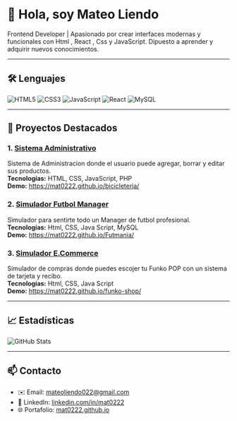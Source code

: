 # 👋 Hola, soy Mateo Liendo

Frontend Developer | Apasionado por crear interfaces modernas y funcionales con Html , React , Css y JavaScript. Dipuesto a aprender y adquirir nuevos conocimientos.

---

## 🛠 Lenguajes

![HTML5](https://img.icons8.com/color/48/000000/html-5.png)
![CSS3](https://img.icons8.com/color/48/000000/css3.png)
![JavaScript](https://img.icons8.com/color/48/000000/javascript.png)
![React](https://img.icons8.com/color/48/000000/react-native.png)
![MySQL](https://img.icons8.com/color/48/000000/mysql-logo.png)


---

## 📂 Proyectos Destacados

### 1. [Sistema Administrativo](https://github.com/mat0222/bicicleteria)
Sistema de Administracion donde el usuario puede agregar, borrar y editar sus productos.  
**Tecnologías:** HTML, CSS, JavaScript, PHP  
**Demo:** https://mat0222.github.io/bicicleteria/  

### 2. [Simulador Futbol Manager](https://github.com/mat0222/Futmania)
Simulador para sentirte todo un Manager de futbol profesional.  
**Tecnologías:** Html, CSS, Java Script, MySQL  
**Demo:** https://mat0222.github.io/Futmania/  

### 3. [Simulador E.Commerce](https://github.com/mat0222/funko-shop)
Simulador de compras donde puedes escojer tu Funko POP con un sistema de tarjeta y recibo.  
**Tecnologías:** Html, CSS, Java Script  
**Demo:** https://mat0222.github.io/funko-shop/  

---

## 📈 Estadísticas

![GitHub Stats](https://github-readme-stats.vercel.app/api?username=mat0222&show_icons=true&theme=radical)

---

## 📫 Contacto

- ✉️ Email: mateoliendo022@gmail.com  
- 🔗 LinkedIn: [linkedin.com/in/mat0222](https://www.linkedin.com/in/mateo-liendo-8897ba378)  
- 🌐 Portafolio: [mat0222.github.io](https://mat0222.github.io/portafolio/)
